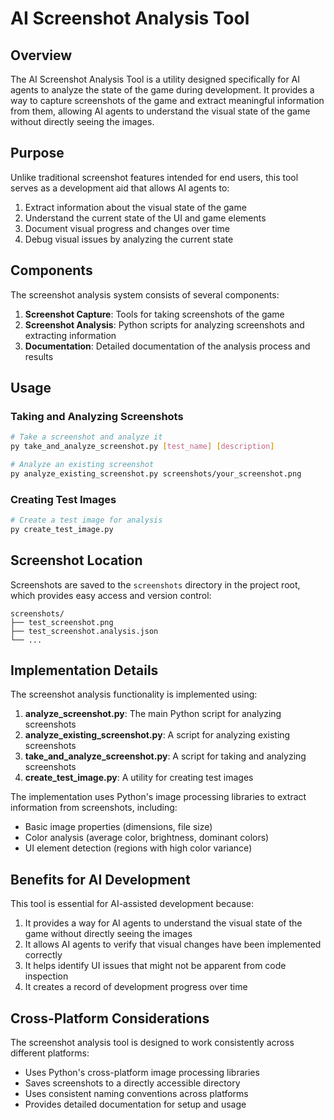 # AI Screenshot Analysis Tool

## Overview

The AI Screenshot Analysis Tool is a utility designed specifically for AI agents to analyze the state of the game during development. It provides a way to capture screenshots of the game and extract meaningful information from them, allowing AI agents to understand the visual state of the game without directly seeing the images.

## Purpose

Unlike traditional screenshot features intended for end users, this tool serves as a development aid that allows AI agents to:

1. Extract information about the visual state of the game
2. Understand the current state of the UI and game elements
3. Document visual progress and changes over time
4. Debug visual issues by analyzing the current state

## Components

The screenshot analysis system consists of several components:

1. **Screenshot Capture**: Tools for taking screenshots of the game
2. **Screenshot Analysis**: Python scripts for analyzing screenshots and extracting information
3. **Documentation**: Detailed documentation of the analysis process and results

## Usage

### Taking and Analyzing Screenshots

```bash
# Take a screenshot and analyze it
py take_and_analyze_screenshot.py [test_name] [description]

# Analyze an existing screenshot
py analyze_existing_screenshot.py screenshots/your_screenshot.png
```

### Creating Test Images

```bash
# Create a test image for analysis
py create_test_image.py
```

## Screenshot Location

Screenshots are saved to the `screenshots` directory in the project root, which provides easy access and version control:

```
screenshots/
├── test_screenshot.png
├── test_screenshot.analysis.json
└── ...
```

## Implementation Details

The screenshot analysis functionality is implemented using:

1. **analyze_screenshot.py**: The main Python script for analyzing screenshots
2. **analyze_existing_screenshot.py**: A script for analyzing existing screenshots
3. **take_and_analyze_screenshot.py**: A script for taking and analyzing screenshots
4. **create_test_image.py**: A utility for creating test images

The implementation uses Python's image processing libraries to extract information from screenshots, including:

- Basic image properties (dimensions, file size)
- Color analysis (average color, brightness, dominant colors)
- UI element detection (regions with high color variance)

## Benefits for AI Development

This tool is essential for AI-assisted development because:

1. It provides a way for AI agents to understand the visual state of the game without directly seeing the images
2. It allows AI agents to verify that visual changes have been implemented correctly
3. It helps identify UI issues that might not be apparent from code inspection
4. It creates a record of development progress over time

## Cross-Platform Considerations

The screenshot analysis tool is designed to work consistently across different platforms:

- Uses Python's cross-platform image processing libraries
- Saves screenshots to a directly accessible directory
- Uses consistent naming conventions across platforms
- Provides detailed documentation for setup and usage
